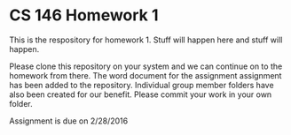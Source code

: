 # CS 146 Homework 1
This is the respository for homework 1. Stuff will happen here and stuff will happen.

Please clone this repository on your system and we can continue on to the homework from there. The word document for the assignment assignment has been added to the repository. Individual group member folders have also been created for our benefit. Please commit your work in your own folder.

Assignment is due on 2/28/2016
